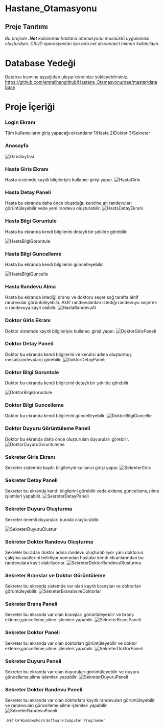 # Hastane_Otamasyonu

## Proje Tanıtımı 

*Bu projede **.Net** kullanarak hastana otomasyonu masaüstü uygulaması oluşturdum. CRUD operasyonları için ado.net disconnect mimari kullanıldım.*

# Database Yedeği #
Databse kısmına aşşağıdan ulaşıp kendinize yükleyebilirsiniz. https://github.com/emreilhangithub/Hastane_Otamasyonu/tree/master/database

# Proje İçeriği #

### Login Ekranı
Tüm kullanıcıların giriş yapacağı ekrandanır 1)Hasta 2)Doktor 3)Sekreter
### Anasayfa
![GirisSayfasi](https://github.com/emreilhangithub/Hastane_Otamasyonu/blob/master/images/GirisSayfasi.png)

### Hasta Giris Ekranı
Hasta sistemde kayıtlı bilgileriyle kullanıcı girişi yapar.
![HastaGiris](https://github.com/emreilhangithub/Hastane_Otamasyonu/blob/master/images/HastaGiris.png)

### Hasta Detay Paneli
Hasta bu ekranda daha önce oluştduğu kendine ait randevuları görüntüleyebilir vede yeni randevu oluşturabilir.
![HastaDetayEkrani](https://github.com/emreilhangithub/Hastane_Otamasyonu/blob/master/images/HastaDetayEkrani.png)

### Hasta Bilgi Goruntule
Hasta bu ekranda kendi bilgilerini detaylı bir şekilde görebilir.


![HastaBilgiGoruntule](https://github.com/emreilhangithub/Hastane_Otamasyonu/blob/master/images/HastaBilgiGoruntule.png)

### Hasta Bilgi Guncelleme
Hasta bu ekranda kendi bilgilerini güncelleyebilir.


![HastaBilgiGuncelle](https://github.com/emreilhangithub/Hastane_Otamasyonu/blob/master/images/HastaBilgiGuncelle.png)

### Hasta Randevu Alma
Hasta bu ekranda istediği branşı ve doktoru seçer sağ tarafta aktif randevular görüntüleyebilir.
Aktif randevulardan istediği randevuyu seçerek o randevuya kayıt olabilir.
![HastaRandevuAl](https://github.com/emreilhangithub/Hastane_Otamasyonu/blob/master/images/HastaRandevuAl.png)

### Doktor Giris Ekranı
Doktor sistemde kayıtlı bilgileriyle kullanıcı girişi yapar.
![DoktorGirisPaneli](https://github.com/emreilhangithub/Hastane_Otamasyonu/blob/master/images/DoktorGirisPaneli.png)

### Doktor Detay Paneli
Doktor bu ekranda kendi bilgilerini ve kendisi adına oluşturmuş mesai(randevuları) görebilir.
![DoktorDetayPaneli](https://github.com/emreilhangithub/Hastane_Otamasyonu/blob/master/images/DoktorDetayPaneli.png)

### Doktor Bilgi Goruntule
Doktor bu ekranda kendi bilgilerini detaylı bir şekilde görebilir.


![DoktorBilgiGoruntule](https://github.com/emreilhangithub/Hastane_Otamasyonu/blob/master/images/DoktorBilgiGoruntule.png)

### Doktor Bilgi Guncelleme
Doktor bu ekranda kendi bilgilerini güncelleyebilir.
![DoktorBilgiGuncelle](https://github.com/emreilhangithub/Hastane_Otamasyonu/blob/master/images/DoktorBilgiGuncelle.png)

### Doktor Duyuru Görüntüleme Paneli
Doktor bu ekranda daha önce oluşturulan duyuruları görebilir.
![DoktorDuyuruGoruntuleme](https://github.com/emreilhangithub/Hastane_Otamasyonu/blob/master/images/DoktorDuyuruGoruntuleme.png)

### Sekreter Giris Ekranı
Sekreter sistemde kayıtlı bilgileriyle kullanıcı girişi yapar.
![SekreterGiris](https://github.com/emreilhangithub/Hastane_Otamasyonu/blob/master/images/SekreterGiris.png)

### Sekreter Detay Paneli
Sekreter bu ekranda kendi bilgilerini görebilir vede ekleme,güncelleme,silme işlemleri yapabilir.
![SekreterDetayPaneli](https://github.com/emreilhangithub/Hastane_Otamasyonu/blob/master/images/SekreterDetayPaneli.png)

### Sekreter Duyuru Oluşturma
Sekreter önemli duyuruları burada oluşturabilir.


![SekreterDuyuruOlustur](https://github.com/emreilhangithub/Hastane_Otamasyonu/blob/master/images/SekreterDuyuruOlustur.png)

### Sekreter Doktor Randevu Oluşturma
Sekreter buradan doktor adına randevu oluşturabiliyor yani doktorun çalışma saatlerini belirliyor sonradan hastalar kendi ekranlarından bu randevulara kayıt olabiliyorlar.
![SekreterDoktorRandevuOlusturma](https://github.com/emreilhangithub/Hastane_Otamasyonu/blob/master/images/SekreterDoktorRandevuOlusturma.png)

### Sekreter Branslar ve Doktor Görüntüleme
Sekreter bu ekranda sistemde var olan kayıtlı branşları ve doktorları görüntüleyebilir.
![SekreterBranslarveDoktorlar](https://github.com/emreilhangithub/Hastane_Otamasyonu/blob/master/images/SekreterBranslarveDoktorlar.png)

### Sekreter Branş Paneli
Sekreter bu ekranda var olan branşları görüntüleyebilir ve branş ekleme,güncelleme,silme işlemleri yapabilir.
![SekreterBransPaneli](https://github.com/emreilhangithub/Hastane_Otamasyonu/blob/master/images/SekreterBransPaneli.png)

### Sekreter Doktor Paneli
Sekreter bu ekranda var olan doktorları görüntüleyebilir ve doktor ekleme,güncelleme,silme işlemleri yapabilir.
![SekreterDoktorPaneli](https://github.com/emreilhangithub/Hastane_Otamasyonu/blob/master/images/SekreterDoktorPaneli.png)

### Sekreter Duyuru Paneli
Sekreter bu ekranda var olan duyuruları görüntüleyebilir ve duyuru güncelleme,silme işlemleri yapabilir.
![SekreterDuyuruPaneli](https://github.com/emreilhangithub/Hastane_Otamasyonu/blob/master/images/SekreterDuyuruPaneli.png)

### Sekreter Doktor Randevu Paneli
Sekreter bu ekranda var olan doktorlara kayıtlı randevuları görüntüleyebilir ve randevuları güncelleme,silme işlemleri yapabilir.
![SekreterRandevuPaneli](https://github.com/emreilhangithub/Hastane_Otamasyonu/blob/master/images/SekreterRandevuPaneli.png)

```.NET``` ```C#``` ```WindowsForm``` ```Software``` ```Computer``` ```Programmer``` 
